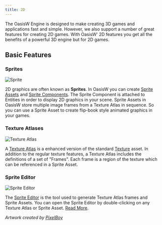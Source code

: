 ```yaml
---
title: 2D
---
```


The OasisW Engine is designed to make creating 3D games and applications fast and simple. However, we also support a number of great features for creating 2D games. With OasisW' 2D features you get all the benefits of a powerful 3D engine but for 2D games.

## Basic Features

### Sprites

![Sprite](/img/user-manual/2D/sprite.jpg)

2D graphics are often known as **Sprites**. In OasisW you can create [Sprite Assets][0] and [Sprite Components][1]. The Sprite Component is attached to Entities in order to display 2D graphics in your scene. Sprite Assets in OasisW store multiple image frames from a Texture Atlas in sequence. So you can use a Sprite Asset to create flip-book style animated graphics in your games.

### Texture Atlases

![Texture Atlas](/img/user-manual/2D/texture-atlas.jpg)

A [Texture Atlas][2] is a enhanced version of the standard [Texture][3] asset. In addition to the regular texture features, a Texture Atlas includes the definitions of a set of "Frames". Each frame is a region of the texture which can be referenced in a Sprite Asset.

### Sprite Editor

![Sprite Editor](/img/user-manual/2D/sprite-editor.jpg)

The [Sprite Editor][4] is the tool used to generate Texture Atlas frames and Sprite Assets. You can open the Sprite Editor by double-clicking on any Texture Atlas or Sprite Asset. [Read More][4].

*Artwork created by [PixelBoy](https://twitter.com/2pblog1)*

[0]: /user-manual/assets/types/sprite
[1]: /user-manual/scenes/components/sprite
[2]: /user-manual/assets/types/texture-atlas
[3]: /user-manual/assets/types/texture
[4]: /user-manual/2D/sprite-editor
